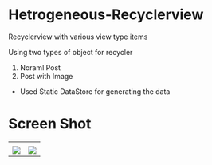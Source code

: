 # Hetrogeneous-Recyclerview

Recyclerview with various view type items 

Using two types of object for recycler
 1) Noraml Post
 2) Post with Image

* Used Static DataStore for generating the data

# Screen Shot

<table>
  <tr>
    <td> </td>
     <td> </td>
  </tr>
  <tr>
    <td><img src="https://user-images.githubusercontent.com/29112564/127202841-28b90eba-3951-4274-be1f-9ece2228ee9f.png" > </td>
    <td><img src="https://user-images.githubusercontent.com/29112564/127202851-1a63df35-32c2-4411-bc8e-a8b9afa91501.png" ></td>
  </tr>
 </table>
